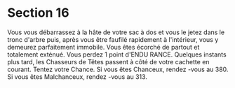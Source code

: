# Section 16

Vous vous débarrassez à la hâte de votre sac à dos et vous le jetez
dans le tronc d'arbre puis, après vous être faufilé rapidement à
l'intérieur, vous y demeurez parfaitement immobile. Vous êtes
écorché de partout et totalement exténué. Vous perdez 1 point
d'ENDU RANCE. Quelques instants plus tard, les Chasseurs de
Têtes passent à côté de votre cachette en courant. Tentez votre
Chance.  Si vous êtes Chanceux, rendez -vous au  380. Si vous êtes
Malchanceux, rendez -vous au  313.